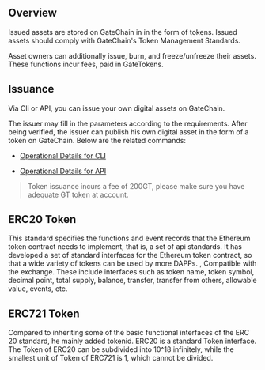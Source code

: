 
## Overview

Issued assets are stored on GateChain in in the form of tokens. Issued assets should comply with GateChain's Token Management Standards.
    
Asset owners can additionally issue, burn, and freeze/unfreeze their assets. These functions incur fees, paid in GateTokens.


## Issuance

Via Cli or API, you can issue your own digital assets on GateChain.

The issuer may fill in the parameters according to the requirements. After being verified, the issuer can publish his own digital asset in the form of a token on GateChain. Below are the related commands:

* [Operational Details for CLI](../../developers/cli/token/index.md)

* [Operational Details for API](../../developers/api/token/index.md)

> Token issuance incurs a fee of 200GT, please make sure you have adequate GT token at account.



## ERC20 Token

This standard specifies the functions and event records that the Ethereum token contract needs to implement, that is, a set of api standards. It has developed a set of standard interfaces for the Ethereum token contract, so that a wide variety of tokens can be used by more DAPPs. , Compatible with the exchange. These include interfaces such as token name, token symbol, decimal point, total supply, balance, transfer, transfer from others, allowable value, events, etc.


## ERC721 Token

Compared to inheriting some of the basic functional interfaces of the ERC 20 standard, he mainly added tokenid. ERC20 is a standard Token interface. The Token of ERC20 can be subdivided into 10^18 infinitely, while the smallest unit of Token of ERC721 is 1, which cannot be divided.

